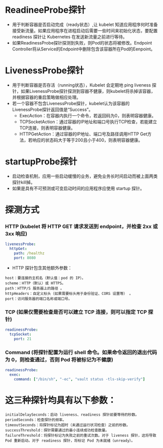 # ReadineeProbe探针
* 用于判断容器是否启动完成（ready状态）,让 kubelet 知道应用程序何时准备接受新流量。如果应用程序在进程启动后需要一些时间来初始化状态，要配置 readiness 探针让 Kubernetes 在发送新流量之前进行等待。
* 如果ReadinessProbe探针探测到失败，则Pod的状态将被修改。Endpoint Controller将从Service的Endpoint中删除包含该容器所在Pod的Eenpoint。

# LivenessProbe探针
* 用于判断容器是否存活（running状态），Kubelet 会定期地 ping liveness 探针，如果LivenessProbe探针探测到容器不健康，则kubelet将杀掉该容器，并根据容器的重启策略做相应处理。
* 若一个容器不包含LivenessProbe探针，kubelet认为该容器的LivenessProbe探针返回值是“Success”。
    * ExecAction：在容器内执行一个命令，若返回码为0，则表明容器健康。
    * TCPSocketAction：通过容器的IP地址和端口号执行TCP检查，若能建立TCP连接，则表明容器健康。
    * HTTPGetAction：通过容器的IP地址、端口号及路径调用HTTP Get方法，若响应的状态码大于等于200且小于400，则表明容器健康。

# startupProbe探针
* 启动检查机制，应用一些启动缓慢的业务，避免业务长时间启动而被上面两类探针kill掉。
* 如果是具有不可预测或可变启动时间的应用程序应使用 startup 探针。

# 探测方式
### HTTP (kubelet 将 HTTP GET 请求发送到 endpoint，并检查 2xx 或 3xx 响应)
```yml
livenessProbe:
  httpGet:
    path: /healthz
    port: 8080
```
* HTTP 探针包含其他额外参数：
```
host：要连接的主机名（默认值：pod 的 IP）。
scheme：HTTP（默认）或 HTTPS。
path：HTTP/S 服务器上的路径 。
httpHeaders：自定义标头（如果需要标头用于身份验证、CORS 设置等） 。
port：访问服务器的端口名称或端口号。
```

### TCP (如果仅需要检查是否可以建立 TCP 连接，则可以指定 TCP 探针)
```yml
readinessProbe:
  tcpSocket:
    port: 21
```

### Command (将探针配置为运行 shell 命令。如果命令返回的退出代码为 0，则检查通过，否则 Pod 将被标记为不健康)
```yml
readinessProbe:
  exec:
    command: ["/bin/sh", "-ec", "vault status -tls-skip-verify"]

```

# 这三种探针均具有以下参数：
```
initialDelaySeconds：启动 liveness、readiness 探针前要等待的秒数。
periodSeconds：检查探针的频率。
timeoutSeconds：将探针标记为超时（未通过运行状况检查）之前的秒数。
successThreshold：探针需要通过的最小连续成功检查数量。
failureThreshold：将探针标记为失败之前的重试次数。对于 liveness 探针，这将导致 Pod 重新启动。对于 readiness 探针，将标记 Pod 为未就绪（unready）。
```
